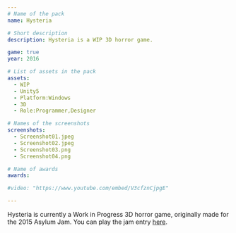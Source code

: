 ```yaml
---
# Name of the pack
name: Hysteria

# Short description
description: Hysteria is a WIP 3D horror game.

game: true
year: 2016

# List of assets in the pack
assets:
  - WIP
  - Unity5
  - Platform:Windows
  - 3D
  - Role:Programmer,Designer

# Names of the screenshots
screenshots:
  - Screenshot01.jpeg
  - Screenshot02.jpeg
  - Screenshot03.png
  - Screenshot04.png

# Name of awards
awards:

#video: "https://www.youtube.com/embed/V3cfznCjpgE"

---
```


Hysteria is currently a Work in Progress 3D horror game, originally made for the 2015 Asylum Jam. You can play the jam entry [here](http://gamejolt.com/games/hysteria/107191).
